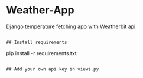 # Weather-App

Django temperature fetching app with Weatherbit api.

```

## Install requirements

```

pip install -r requirements.txt

```

## Add your own api key in views.py
```
